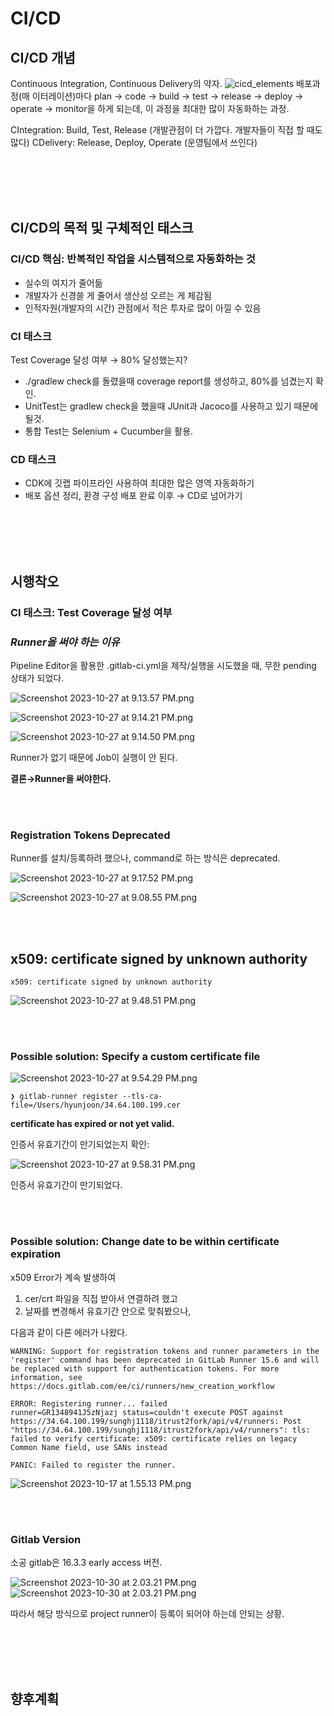# CI/CD
## CI/CD 개념
Continuous Integration, Continuous Delivery의 약자.
![cicd_elements](../../resources/cicd_first_iter/cicd_elements.png)
배포과정(매 이터레이션)마다 plan → code → build → test → release → deploy → operate → monitor을 하게 되는데, 이 과정을 최대한 많이 자동화하는 과정.


CIntegration: Build, Test, Release (개발관점이 더 가깝다. 개발자들이 직접 할 때도 많다)
CDelivery: Release, Deploy, Operate (운영팀에서 쓰인다)

<br />
<br />
<br />
<br />

## CI/CD의 목적 및 구체적인 태스크
### CI/CD 핵심: 반복적인 작업을 시스템적으로 자동화하는 것
- 실수의 여지가 줄어듦
- 개발자가 신경쓸 게 줄어서 생산성 오르는 게 체감됨
- 인적자원(개발자의 시간) 관점에서 적은 투자로 많이 아낄 수 있음

### CI 태스크
Test Coverage 달성 여부 → 80% 달성했는지?
- ./gradlew check를 돌렸을때 coverage report를 생성하고, 80%를 넘겼는지 확인.
- UnitTest는 gradlew check을 했을때 JUnit과 Jacoco를 사용하고 있기 때문에 될것.
- 통합 Test는 Selenium + Cucumber을 활용.

### CD 태스크
- CDK에 깃랩 파이프라인 사용하여 최대한 많은 영역 자동화하기
- 배포 옵션 정리, 환경 구성 배포 완료 이후 → CD로 넘어가기

<br />
<br />
<br />
<br />

## 시행착오
### **CI 태스크: Test Coverage 달성 여부**

### _Runner을 써야 하는 이유_




Pipeline Editor을 활용한 .gitlab-ci.yml을 제작/실행을 시도했을 때, 무한 pending 상태가 되었다.

![Screenshot 2023-10-27 at 9.13.57 PM.png](../../resources/cicd_first_iter/runner1.png)

![Screenshot 2023-10-27 at 9.14.21 PM.png](../../resources/cicd_first_iter/runner2.png)

![Screenshot 2023-10-27 at 9.14.50 PM.png](../../resources/cicd_first_iter/runner3.png)

Runner가 없기 때문에 Job이 실행이 안 된다.



**결론→Runner을 써야한다.**

<br />
<br />

### Registration Tokens Deprecated

Runner를 설치/등록하려 했으나, command로 하는 방식은 deprecated.

![Screenshot 2023-10-27 at 9.17.52 PM.png](../../resources/cicd_first_iter/token1.png)

![Screenshot 2023-10-27 at 9.08.55 PM.png](../../resources/cicd_first_iter/token2.png)

<br />
<br />

## x509: certificate signed by unknown authority

`x509: certificate signed by unknown authority`

  ![Screenshot 2023-10-27 at 9.48.51 PM.png](../../resources/cicd_first_iter/x509_1.png)

<br />
<br />

### **Possible solution: Specify a custom certificate file**

  ![Screenshot 2023-10-27 at 9.54.29 PM.png](../../resources/cicd_first_iter/sol1.png)

  `❯ gitlab-runner register --tls-ca-file=/Users/hyunjoon/34.64.100.199.cer`

  **certificate has expired or not yet valid.**

  인증서 유효기간이 만기되었는지 확인:

  ![Screenshot 2023-10-27 at 9.58.31 PM.png](../../resources/cicd_first_iter/sol2.png)

  인증서 유효기간이 만기되었다.

<br />
<br />

### **Possible solution: Change date to be within certificate expiration**

  x509 Error가 계속 발생하여
  1) cer/crt 파일을 직접 받아서 연결하려 했고
  2) 날짜를 변경해서 유효기간 안으로 맞춰봤으나,

  다음과 같이 다른 에러가 나왔다.
    
    WARNING: Support for registration tokens and runner parameters in the 'register' command has been deprecated in GitLab Runner 15.6 and will be replaced with support for authentication tokens. For more information, see https://docs.gitlab.com/ee/ci/runners/new_creation_workflow
    
    ERROR: Registering runner... failed                 runner=GR1348941J5zNjazj status=couldn't execute POST against https://34.64.100.199/sunghj1118/itrust2fork/api/v4/runners: Post "https://34.64.100.199/sunghj1118/itrust2fork/api/v4/runners": tls: failed to verify certificate: x509: certificate relies on legacy Common Name field, use SANs instead
    
    PANIC: Failed to register the runner.
    

  ![Screenshot 2023-10-17 at 1.55.13 PM.png](../../resources/cicd_first_iter/date.png)

<br />
<br />


### Gitlab Version

  소공 gitlab은 16.3.3 early access 버전.

  ![Screenshot 2023-10-30 at 2.03.21 PM.png](../../resources/cicd_first_iter/gitlab_ver.png)
![Screenshot 2023-10-30 at 2.03.21 PM.png](../../resources/cicd_first_iter/gitlab_ver2.png)

  따라서 해당 방식으로 project runner이 등록이 되어야 하는데 안되는 상황.

<br />
<br />
<br />
<br />


## 향후계획
